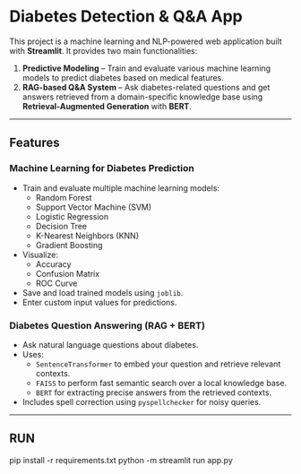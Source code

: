 #  Diabetes Detection & Q&A App

This project is a machine learning and NLP-powered web application built with **Streamlit**. It provides two main functionalities:

1. **Predictive Modeling** – Train and evaluate various machine learning models to predict diabetes based on medical features.
2. **RAG-based Q&A System** – Ask diabetes-related questions and get answers retrieved from a domain-specific knowledge base using **Retrieval-Augmented Generation** with **BERT**.

---

##  Features

###  Machine Learning for Diabetes Prediction
- Train and evaluate multiple machine learning models:
  - Random Forest
  - Support Vector Machine (SVM)
  - Logistic Regression
  - Decision Tree
  - K-Nearest Neighbors (KNN)
  - Gradient Boosting
- Visualize:
  - Accuracy
  - Confusion Matrix
  - ROC Curve
- Save and load trained models using `joblib`.
- Enter custom input values for predictions.

###  Diabetes Question Answering (RAG + BERT)
- Ask natural language questions about diabetes.
- Uses:
  - `SentenceTransformer` to embed your question and retrieve relevant contexts.
  - `FAISS` to perform fast semantic search over a local knowledge base.
  - `BERT` for extracting precise answers from the retrieved contexts.
- Includes spell correction using `pyspellchecker` for noisy queries.

---
## RUN
pip install -r requirements.txt 
python -m streamlit run app.py
